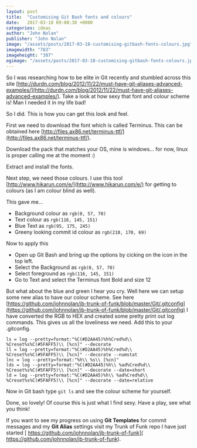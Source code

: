 ```yaml
---
layout: post
title:  "Customising Git Bash fonts and colours"
date:   2017-03-18 09:00:38 +0000
categories: ideas
author: "John Nolan"
publisher: "John Nolan"
image: "/assets/posts/2017-03-18-customising-gitbash-fonts-colours.jpg"
imagewidth: "783"
imageheight: "307"
ogimage: "/assets/posts/2017-03-18-customising-gitbash-fonts-colours.jpg"
---
```


So I was researching how to be elite in Git recently and stumbled across
 this site [http://durdn.com/blog/2012/11/22/must-have-git-aliases-advanced-examples/](http://durdn.com/blog/2012/11/22/must-have-git-aliases-advanced-examples/).
 Take a look at how sexy that font and colour scheme is! Man I needed
 it in my life bad!

So I did. This is how you can get this look and feel.

First we need to download the font which is called Terminus. This can be
 obtained here [http://files.ax86.net/terminus-ttf/](http://files.ax86.net/terminus-ttf/).

Download the pack that matches your OS, mine is windows... for now, linux is
 proper calling me at the moment :)

Extract and install the fonts.

Next step, we need those colours. I use this tool [http://www.hikarun.com/e/](http://www.hikarun.com/e/)
 for getting to colours (as I am colour blind as well).

This gave me...

* Background colour as ```rgb(0, 57, 70)```
* Text colour as ```rgb(116, 145, 151)```
* Blue Text as ```rgb(95, 175, 245)```
* Greeny looking commit id colour as ```rgb(210, 170, 69)```

Now to apply this

* Open up Git Bash and bring up the options by cicking on the icon in the top left.
* Select the Background as ```rgb(0, 57, 70)```
* Select foreground as ```rgb(116, 145, 151)```
* Go to Text and select the Terminus font Bold and size 12

But what about the blue and green I hear you cry. Well here we can
 setup some new alias to have our colour scheme. See
 here [https://github.com/johnnolan/jb-trunk-of-funk/blob/master/Git/.gitconfig](https://github.com/johnnolan/jb-trunk-of-funk/blob/master/Git/.gitconfig)
  I have converted the RGB to HEX and created some pretty print out log
  commands. This gives us all the loveliness we need. Add this to your
  .gitconfig.

```
ls = log --pretty=format:"%C(#D2AA45)%h%Cred%d\\ %Creset%s%C(#5FAFF5)\\ [%cn]" --decorate
ll = log --pretty=format:"%C(#D2AA45)%h%Cred%d\\ %Creset%s%C(#5FAFF5)\\ [%cn]" --decorate --numstat
lnc = log --pretty=format:"%h\\ %s\\ [%cn]"
lds = log --pretty=format:"%C(#D2AA45)%h\\ %ad%Cred%d\\ %Creset%s%C(#5FAFF5)\\ [%cn]" --decorate --date=short
ld = log --pretty=format:"%C(#D2AA45)%h\\ %ad%Cred%d\\ %Creset%s%C(#5FAFF5)\\ [%cn]" --decorate --date=relative
```

Now in Git bash type ```git ls``` and see the colour scheme for yourself.

Done, so lovely! Of course this is just what I find sexy. Have a play,
 see what you think!

If you want to see my progress on using **Git Templates** for commit
messages and my **Git Alias** settings visit my Trunk of Funk repo I have
just started [ https://github.com/johnnolan/jb-trunk-of-funk]( https://github.com/johnnolan/jb-trunk-of-funk).


